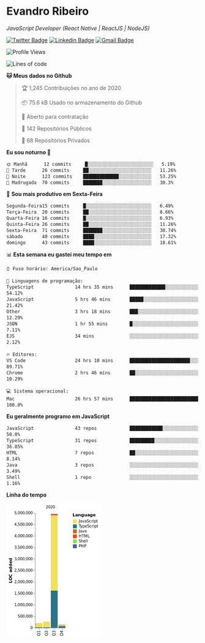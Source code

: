 # Evandro **Ribeiro**

*JavaScript Developer (React Native | ReactJS | NodeJS)*

[![Twitter Badge](https://img.shields.io/badge/-@ribeiroevandro-201B2D?style=flat-square&labelColor=201B2D&logo=twitter&logoColor=white&link=https://twitter.com/ribeiroevandro)](https://twitter.com/ribeiroevandro) 
[![Linkedin Badge](https://img.shields.io/badge/-Evandro%20Ribeiro-201B2D?style=flat-square&logo=Linkedin&logoColor=white&link=https://www.linkedin.com/in/ribeiroevandro)](https://www.linkedin.com/in/ribeiroevandro) 
[![Gmail Badge](https://img.shields.io/badge/-oi@ribeiroevandro.com.br-201B2D?style=flat-square&logo=Gmail&logoColor=white&link=mailto:oi@ribeiroevandro.com.br)](mailto:oi@ribeiroevandro.com.br)


<!--START_SECTION:waka-->
![Profile Views](http://img.shields.io/badge/Visualizac%C3%B5es%20do%20perfil-3-blue)

![Lines of code](https://img.shields.io/badge/Desde%20o%20Hello%20World%20eu%20escrevi-11.8%20million%20linhas%20de%20c%C3%B3digo-blue)

**🐱 Meus dados no Github** 

> 🏆 1,245 Contribuições no ano de 2020
 > 
> 📦 75.6 kB Usado no armazenamento do Github 
 > 
> 💼 Aberto para contratação
 > 
> 📜 142 Repositórios Públicos 
 > 
> 🔑 68 Repositórios Privados  
 > 
**Eu sou noturno 🦉** 

```text
🌞 Manhã      12 commits     █░░░░░░░░░░░░░░░░░░░░░░░░   5.19% 
🌆 Tarde      26 commits     ██░░░░░░░░░░░░░░░░░░░░░░░   11.26% 
🌃 Noite      123 commits    █████████████░░░░░░░░░░░░   53.25% 
🌙 Madrugada  70 commits     ███████░░░░░░░░░░░░░░░░░░   30.3%

```
📅 **Sou mais produtivo em Sexta-Feira** 

```text
Segunda-Feira15 commits     █░░░░░░░░░░░░░░░░░░░░░░░░   6.49% 
Terça-Feira  20 commits     ██░░░░░░░░░░░░░░░░░░░░░░░   8.66% 
Quarta-Feira 16 commits     █░░░░░░░░░░░░░░░░░░░░░░░░   6.93% 
Quinta-Feira 26 commits     ██░░░░░░░░░░░░░░░░░░░░░░░   11.26% 
Sexta-Feira  71 commits     ███████░░░░░░░░░░░░░░░░░░   30.74% 
sábado       40 commits     ████░░░░░░░░░░░░░░░░░░░░░   17.32% 
domingo      43 commits     ████░░░░░░░░░░░░░░░░░░░░░   18.61%

```


📊 **Esta semana eu gastei meu tempo em** 

```text
⌚︎ Fuso horário: America/Sao_Paulo

💬 Linguagens de programação: 
TypeScript               14 hrs 35 mins      █████████████░░░░░░░░░░░░   54.12% 
JavaScript               5 hrs 46 mins       █████░░░░░░░░░░░░░░░░░░░░   21.42% 
Other                    3 hrs 18 mins       ███░░░░░░░░░░░░░░░░░░░░░░   12.29% 
JSON                     1 hr 55 mins        █░░░░░░░░░░░░░░░░░░░░░░░░   7.11% 
EJS                      34 mins             ░░░░░░░░░░░░░░░░░░░░░░░░░   2.12%

🔥 Editores: 
VS Code                  24 hrs 10 mins      ██████████████████████░░░   89.71% 
Chrome                   2 hrs 46 mins       ██░░░░░░░░░░░░░░░░░░░░░░░   10.29%

💻 Sistema operacional: 
Mac                      26 hrs 57 mins      █████████████████████████   100.0%

```

**Eu geralmente programo em JavaScript** 

```text
JavaScript               43 repos            ████████████░░░░░░░░░░░░░   50.0% 
TypeScript               31 repos            █████████░░░░░░░░░░░░░░░░   36.05% 
HTML                     7 repos             ██░░░░░░░░░░░░░░░░░░░░░░░   8.14% 
Java                     3 repos             ░░░░░░░░░░░░░░░░░░░░░░░░░   3.49% 
Shell                    1 repo              ░░░░░░░░░░░░░░░░░░░░░░░░░   1.16%

```


**Linha do tempo**

![Chart not found](https://raw.githubusercontent.com/ribeiroevandro/ribeiroevandro/master/charts/bar_graph.png) 


<!--END_SECTION:waka-->
